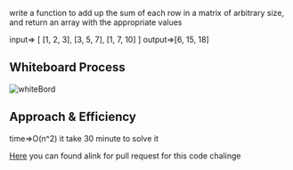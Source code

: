  write a function to add up the sum of each row in a matrix of arbitrary size, and return an array with the appropriate values

 input=> [ [1, 2, 3], [3, 5, 7], [1, 7, 10] ]	output=>[6, 15, 18]



## Whiteboard Process
![whiteBord](listOfList.PNG.PNG)



## Approach & Efficiency
time=>O(n^2)
it take 30 minute to solve it

[Here](https://github.com/monaSalih/data-structures-and-algorithms/pull/19) you can found alink for pull request for this code chalinge
<!-- What approach did you take? Discuss Why. What is the Big O space/time for this approach? -->
